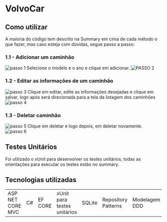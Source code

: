 # VolvoCar

## Como utilizar
A maioria do código tem descrito na Summary em cima de cada método o que fazer, mas caso esteja com dúvidas, segue passo a passo:

### 1.1 - Adicionar um caminhão
![passo 1](https://user-images.githubusercontent.com/49160989/138617274-14e2c072-9dfe-42c7-bf87-d4a1fb3915f1.png)
Selecione o modelo e o ano e clique em adicionar.
![PASSO 2](https://user-images.githubusercontent.com/49160989/138617376-c2b0823c-e8f5-48f4-92a2-978ea6b484e0.png)

### 1.2 - Editar as informações de um caminhão
![passo 3](https://user-images.githubusercontent.com/49160989/138617424-3aedd337-3573-4550-b3da-a2aab4d62fab.png)
Clique em editar, edite as informações desejadas e clique em salvar, logo após será direcionada para a tela da listagem dos caminhões
![passo 4](https://user-images.githubusercontent.com/49160989/138617470-3d262f8b-e56a-4384-a290-d10754261b5d.png)

### 1.3 - Deletar caminhão
![passo 5](https://user-images.githubusercontent.com/49160989/138617502-4b9c6c34-3a76-4f2d-b999-652b32eb22e6.png)
Clique em deletar e logo depois, em deletar novamente.
![passo 6](https://user-images.githubusercontent.com/49160989/138617526-d8777453-0b18-40de-8ffb-d6c188c87640.png)


## Testes Unitários 
Foi utilizado o xUnit para desenvolver os testes unitários, todas as orientações para executar os testes estão no summary.

## Tecnologias utilizadas

<table>
  <tr>
    <td>ASP NET CORE MVC</td>
    <td>C#</td>
    <td>EF CORE</td>
    <td>xUnit para testes unitários</td>
    <td>SQLite</td>
    <td>Repository Patterns</td>
    <td>Modelagem DDD</td>
    <td> D.I </td>
</table>

